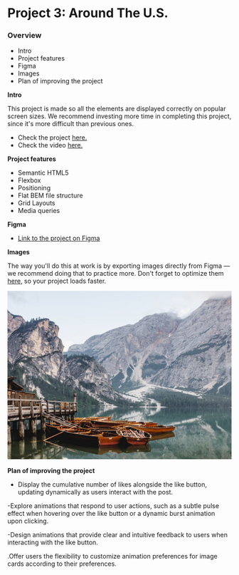 # Project 3: Around The U.S.

### Overview

- Intro
- Project features
- Figma
- Images
- Plan of improving the project

**Intro**

This project is made so all the elements are displayed correctly on popular screen sizes. We recommend investing more time in completing this project, since it's more difficult than previous ones.

- Check the project [here.](https://ajela13.github.io/se_project_aroundtheus/index.html)
- Check the video [here.](https://drive.google.com/file/d/1aAEvAdN8buWUxuRMrtVeR8DP3yu82nvX/view?usp=sharing)

**Project features**

- Semantic HTML5
- Flexbox
- Positioning
- Flat BEM file structure
- Grid Layouts
- Media queries

**Figma**

- [Link to the project on Figma](https://www.figma.com/file/ii4xxsJ0ghevUOcssTlHZv/Sprint-3%3A-Around-the-US?node-id=0%3A1)

**Images**

The way you'll do this at work is by exporting images directly from Figma — we recommend doing that to practice more. Don't forget to optimize them [here](https://tinypng.com/), so your project loads faster.

![card content](./images/lago.jpg)

**Plan of improving the project**

- Display the cumulative number of likes alongside the like button, updating dynamically as users interact with the post.

-Explore animations that respond to user actions, such as a subtle pulse effect when hovering over the like button or a dynamic burst animation upon clicking.

-Design animations that provide clear and intuitive feedback to users when interacting with the like button.

.Offer users the flexibility to customize animation preferences for image cards according to their preferences.
